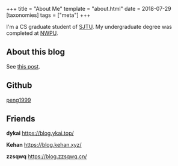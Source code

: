 +++
title = "About Me"
template = "about.html"
date = 2018-07-29
[taxonomies]
tags = ["meta"]
+++

I'm a CS graduate student of [SJTU](https://www.sjtu.edu.cn/). My undergraduate degree was completed at [NWPU](http://www.nwpu.edu.cn).
<!-- more -->

## About this blog

See [this post](@/first-blog.md).

## Github

[peng1999](https://github.com/peng1999)

## Friends

**dykai** <https://blog.ykai.top/>

**Kehan** <https://blog.kehan.xyz/>

**zzsqwq** <https://blog.zzsqwq.cn/>
